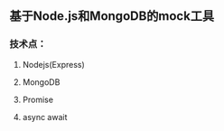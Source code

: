 ## 基于Node.js和MongoDB的mock工具 ##

### 技术点： ###

1. Nodejs(Express)

2. MongoDB

3. Promise

4. async await